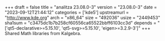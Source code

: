 +++
draft = false
title = "analitza 23.08.0-3"
version = "23.08.0-3"
date = "2023-09-12T21:44:12"
categories = ['kde5']
upstreamurl = "http://www.kde.org"
arch = "x86_64"
size = "492036"
usize = "2449453"
sha1sum = "c3475dc1b7b258cf60556ca65522bbff6103cc3d"
depends = "['qt5-declarative>=5.15.10', 'qt5-svg>=5.15.10', 'eigen>=3.2.9-3']"
+++
Shared Math libraries from Kalgebra.